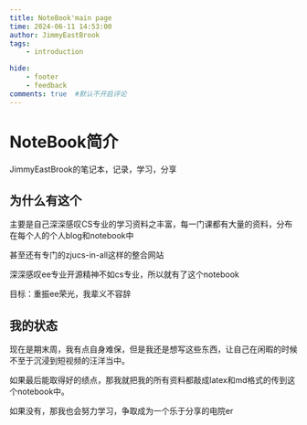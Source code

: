 ```yaml
---
title: NoteBook'main page
time: 2024-06-11 14:53:00
author: JimmyEastBrook
tags: 
    - introduction

hide:
    - footer
    - feedback  
comments: true  #默认不开启评论
--- 
```

# NoteBook简介

JimmyEastBrook的笔记本，记录，学习，分享

## 为什么有这个

主要是自己深深感叹CS专业的学习资料之丰富，每一门课都有大量的资料，分布在每个人的个人blog和notebook中

甚至还有专门的zjucs-in-all这样的整合网站

深深感叹ee专业开源精神不如cs专业，所以就有了这个notebook

目标：重振ee荣光，我辈义不容辞

## 我的状态

现在是期末周，我有点自身难保，但是我还是想写这些东西，让自己在闲暇的时候不至于沉浸到短视频的汪洋当中。

如果最后能取得好的绩点，那我就把我的所有资料都敲成latex和md格式的传到这个notebook中。

如果没有，那我也会努力学习，争取成为一个乐于分享的电院er
